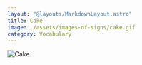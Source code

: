 ```yaml
---
layout: "@layouts/MarkdownLayout.astro"
title: Cake
image: ./assets/images-of-signs/cake.gif
category: Vocabulary
---
```


![Cake](@signs/cake.gif)
